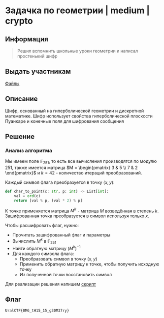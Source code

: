 # Задачка по геометрии | medium | crypto

## Информация

> Решил вспомнить школьные уроки геометрии и написал простенький шифр

## Выдать участникам

[Файлы](./public/)

## Описание

Шифр, основанный на гиперболической геометрии и дискретной математике. Шифр использует свойства гиперболической плоскости Пуанкаре и конечные поля для шифрования сообщения

## Решение

### Анализ алгоритма
Мы имеем поле $\mathbb{F}_{251}$, то есть все вычисления производятся по модулю 251, также имеется матрица $M = \begin{pmatrix} 3 & 5 \\ 7 & 2 \end{pmatrix}$ и $k = 42$ - количество итераций преобразований.

Каждый символ флага преобразуется в точку $(x, y)$:
```py
def char_to_point(c: str, p: int) -> List[int]:
    val = ord(c)
    return [val % p, (val * 2) % p]
```
К точке применяется матрица $M^k$ - матрица $M$ возведённая в степень $k$. Зашифрованная точка преобразуется в символ используя только $x$.

Чтобы расшифровать флаг, нужно:
- Прочитать зашифрованный флаг и параметры
- Вычислить $M^k$ в $\mathbb{F}_{251}$
- Найти обратную матрицу $(M^k)^{-1}$
- Для каждого символа флага:
    - Преобразовать символ в точку $(x, y)$
    - Применить обратную матрицу к точке, чтобы получить исходную точку
    - Из полученной точки восстановить символ

Для реализации решения напишем [скрипт](./solve/solve.py)

## Флаг

`UralCTF{0MG_tH15_15_g30M37ry}`

